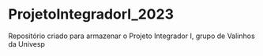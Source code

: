 # ProjetoIntegradorI_2023
 Repositório criado para armazenar o Projeto Integrador I, grupo de Valinhos da Univesp
